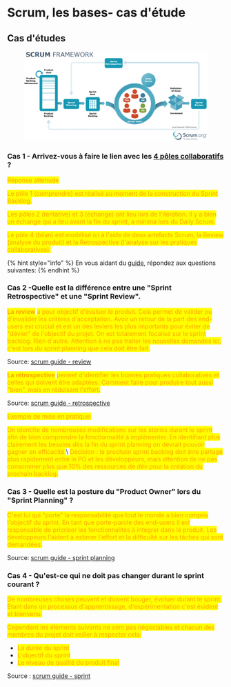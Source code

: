 # Scrum, les bases- cas d'étude

## Cas d'études

<figure><img src="../../.gitbook/assets/image (13).png" alt=""><figcaption></figcaption></figure>

### Cas 1 - Arrivez-vous à faire le lien avec les [4 pôles collaboratifs](../../archives/2024-2025/theorie-et-concepts/les-bases-du-travail-collaboratif.md) ?

<mark style="color:orange;">Réponse attenude</mark>

<mark style="color:orange;">Le pôle 1 (comprendre) est réalisé au moment de la construction du Sprint Backlog.</mark>

<mark style="color:orange;">Les pôles 2 (tentative) et 3 (échange) ont lieu lors de l'itération. Il y a bien un échange qui a lieu avant la fin du sprint, a minima lors du Daily Scrum.</mark>

<mark style="color:orange;">Le pôle 4 (bilan) est modélisé ici à l'aide de deux artefacts Scrum, la Review (analyse du produit) et la Retrospective (l'analyse sur les pratiques collaboratives).</mark>



{% hint style="info" %}
En vous aidant du [guide](https://scrumguides.org/index.html), répondez aux questions suivantes:
{% endhint %}

### Cas 2 -Quelle est la différence entre une "Sprint Retrospective" et une "Sprint Review".

<mark style="color:orange;">**La review**</mark> <mark style="color:orange;"></mark><mark style="color:orange;">a pour objectif d'évaluer le produit. Cela permet de valider ou d'invalider les critères d'acceptation. Avoir un retour de la part des end-users est crucial et est un des leviers les plus importants pour éviter de "dévier" de l'objectif du projet. On est totalement focalisé sur le sprint backlog. Rien d'autre. Attention à ne pas traiter les nouvelles demandes ici, c'est lors du sprint planning que cela doit être fait.</mark>

Source: [scrum guide - review](https://scrumguides.org/scrum-guide.html#sprint-review)

<mark style="color:orange;">**La rétrospective**</mark> <mark style="color:orange;"></mark><mark style="color:orange;">permet d'identifier les bonnes pratiques collaboratives et celles qui doivent être adaptées. Comment faire pour produire tout aussi "bien", mais en réduisant l'effort.</mark>

Source: [scrum guide - retrospective](https://scrumguides.org/scrum-guide.html#sprint-retrospective)

<mark style="color:orange;">Exemple de mise en pratique:</mark>

<mark style="color:orange;">On identifie de nombreuses modifications sur les stories durant le sprint afin de bien comprendre la fonctionnalité à implémenter. En identifiant plus clairement les besoins dès la fin du sprint planning on devrait pouvoir gagner en efficacité.</mark>\ <mark style="color:orange;">Décision : le prochain sprint backlog doit être partagé plus rapidement entre le PO et les développeurs, mais attention de ne pas consommer plus que 10% des ressources de dév pour la création du prochain backlog.</mark>

### Cas 3 - Quelle est la posture du "Product Owner" lors du "Sprint Planning" ?

<mark style="color:orange;">C'est lui qui "porte" la responsabilité que tout le monde a bien compris l'objectif du sprint. En tant que porte-parole des end-users il est responsable de prioriser les fonctionnalités à intégrer dans le produit. Les développeurs l'aident à estimer l'effort et la difficulté sur les tâches qui sont demandées.</mark>

Source: [scrum guide - sprint planning](https://scrumguides.org/scrum-guide.html#sprint-planning)

### Cas 4 - Qu'est-ce qui ne doit pas changer durant le sprint courant ?

<mark style="color:orange;">De nombreuses choses peuvent et doivent bouger, évoluer durant le sprint. Etant dans un processus d'apprentissage, d'expérimentation c'est évident et bienvenu.</mark>

<mark style="color:orange;">Cependant les éléments suivants ne sont pas négociables et chacun des membres du projet doit veiller à respecter cela:</mark>

* <mark style="color:orange;">La durée du sprint</mark>
* <mark style="color:orange;">L'objectif du sprint</mark>
* <mark style="color:orange;">Le niveau de qualité du produit final</mark>

Source : [scrum guide - sprint](https://scrumguides.org/scrum-guide.html#the-sprint)

